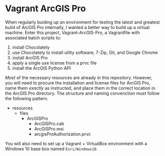 # Vagrant ArcGIS Pro

When regularly buiding up an environment for testing the latest and greatest build of ArcGIS Pro internally, I wanted a better way to build up a virtual machine. Enter this project, Vagrant-ArcGIS-Pro, a Vagrantfile with associated batch scripts to:

1. install Chocolately
2. use Chocolately to install utlity software; 7-Zip, Git, and Google Chrome
3. install ArcGIS Pro
4. apply a single use license from a prvc file
5. install the ArcGIS Python API

_Most_ of the necessary resources are already in this repository. However, you will need to procure the installation and license files for ArcGIS Pro, name them _exactly_ as instructed, and place them in the correct location in the ArcGIS Pro directory. The structure and naming convenction must follow the following pattern.

- resources
  - files
    - ArcGISPro
      - ArcGISPro.cab
      - ArcGISPro.msi
      - arcgisProAuthorization.prvc

You will also need to set up a Vagrant + VirtualBox environment with a Windows 10 base box named `Esri/Windows10`.